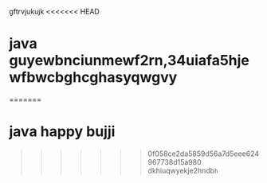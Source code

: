 gftrvjukujk
<<<<<<< HEAD
# java guyewbnciunmewf2rn,34uiafa5hjewfbwcbghcghasyqwgvy
=======
# java happy bujji
>>>>>>> 0f058ce2da5859d56a7d5eee624967738d15a980 dkhiuqwyekje2hndb`h`
